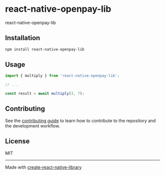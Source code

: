 # react-native-openpay-lib

react-native-openpay-lib

## Installation

```sh
npm install react-native-openpay-lib
```

## Usage


```js
import { multiply } from 'react-native-openpay-lib';

// ...

const result = await multiply(3, 7);
```


## Contributing

See the [contributing guide](CONTRIBUTING.md) to learn how to contribute to the repository and the development workflow.

## License

MIT

---

Made with [create-react-native-library](https://github.com/callstack/react-native-builder-bob)
